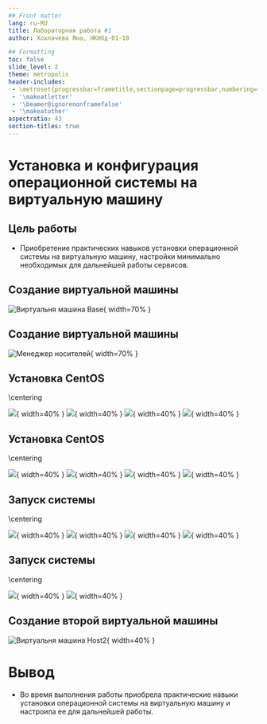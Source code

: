 ```yaml
---
## Front matter
lang: ru-RU
title: Лабораторная работа #1
author:	Хохлачева Яна, НКНбд-01-18

## Formatting
toc: false
slide_level: 2
theme: metropolis
header-includes: 
 - \metroset{progressbar=frametitle,sectionpage=progressbar,numbering=fraction}
 - '\makeatletter'
 - '\beamer@ignorenonframefalse'
 - '\makeatother'
aspectratio: 43
section-titles: true
---
```


# Установка и конфигурация операционной системы на виртуальную машину

## Цель работы

 - Приобретение практических навыков установки операционной системы на виртуальную машину, настройки минимально необходимых для дальнейшей работы сервисов.

## Создание виртуальной машины

![Виртуальня машина Base](image/1.png){ width=70% }

## Создание виртуальной машины

![Менеджер носителей](image/2.png){ width=70% }

## Установка CentOS

\centering

![](image/2a.png){ width=40% }
![](image/3.png){ width=40% }
![](image/3a.png){ width=40% }
![](image/4.png){ width=40% }

## Установка CentOS

\centering

![](image/5.png){ width=40% }
![](image/6.png){ width=40% }
![](image/7.png){ width=40% }
![](image/9.png){ width=40% }

## Запуск системы

\centering

![](image/11.png){ width=40% }
![](image/12.png){ width=40% }
![](image/13.png){ width=40% }
![](image/14.png){ width=40% }

## Запуск системы

\centering

![](image/15.png){ width=40% }
![](image/16.png){ width=40% }

## Создание второй виртуальной машины

![Виртуальня машина Host2](image/17.png){ width=40% }

# Вывод 
 
 - Во время выполнения работы приобрела практические навыки установки операционной системы на виртуальную машину и настроила ее для дальнейшей работы.

